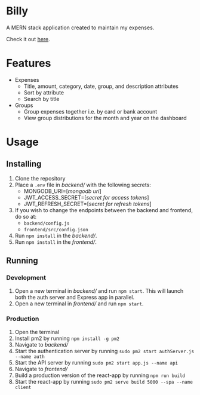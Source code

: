 # Billy
A MERN stack application created to maintain my expenses.

Check it out [here](https://billytracking.co/).

# Features
- Expenses
   - Title, amount, category, date, group, and description attributes
   - Sort by attribute
   - Search by title
- Groups
   - Group expenses together i.e. by card or bank account
   - View group distributions for the month and year on the dashboard

# Usage
## Installing
1. Clone the repository
2. Place a `.env` file in _backend/_ with the following secrets:
   - MONGODB_URI=[_mongodb uri_]
   - JWT_ACCESS_SECRET=[_secret for access tokens_]
   - JWT_REFRESH_SECRET=[_secret for refresh tokens_]
3. If you wish to change the endpoints between the backend and frontend, do so at:
   - `backend/config.js`
   - `frontend/src/config.json`
4. Run `npm install` in the _backend/_.
5. Run `npm install` in the _frontend/_.

## Running

### Development
1. Open a new terminal in _backend/_ and run `npm start`. This will launch both the auth server and Express app in parallel.
2. Open a new terminal in _frontend/_ and run `npm start`.


### Production
1. Open the terminal
2. Install pm2 by running `npm install -g pm2`
3. Navigate to _backend/_
4. Start the authentication server by running `sudo pm2 start authServer.js --name auth`
5. Start the API server by running `sudo pm2 start app.js --name api`
6. Navigate to _frontend/_
7. Build a production version of the react-app by running `npm run build`
8. Start the react-app by running `sudo pm2 serve build 5000 --spa --name client`
